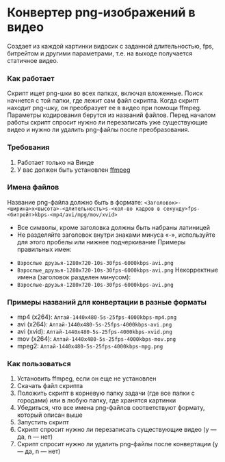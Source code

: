# Конвертер png-изображений в видео
Создает из каждой картинки видосик с заданной длительностью, fps, битрейтом и другими параметрами, т.е. на выходе получается статичное видео.
### Как работает
Скрипт ищет png-шки во всех папках, включая вложенные. Поиск начнется с той папки, где лежит сам файл скрипта. Когда скрипт находит png-шку, он преобразует ее в видео при помощи ffmpeg. 
Параметры кодирования берутся из названий файлов. Перед началом работы скрипт спросит нужно ли перезаписать уже существующие видео и нужно ли удалить png-файлы после преобразования.
### Требования
1. Работает только на Винде
2. У вас должен быть установлен [ffmpeg](https://ffmpeg.org/)
### Имена файлов
Название png-файла должно быть в формате: `<Заголовок>-<ширина>x<высота>-<длительность>s-<кол-во кадров в секунду>fps-<битрейт>kbps-<mp4/avi/mpg/mov/xvid>`
* Все символы, кроме заголовка должны быть набраны латиницей
* Не разделяйте заголовок внутри знаками минуса «-», используйте для этого пробелы или нижнее подчеркивание
Примеры правильных имен:
- `Взрослые друзья-1280x720-10s-30fps-6000kbps-avi.png`
- `Взрослые_друзья-1280x720-10s-30fps-6000kbps-avi.png`
Некорректные имена (заголовок разделен минусом):
- `Взрослые-друзья-1280x720-10s-30fps-6000kbps-avi.png`
### Примеры названий для конвертации в разные форматы
- mp4 (x264): `Алтай-1440x480-5s-25fps-4000kbps-mp4.png`
- avi (x264): `Алтай-1440x480-5s-25fps-4000kbps-avi.png`
- avi (xvid): `Алтай-1440x480-5s-25fps-4000kbps-xvid.png`
- mov (x264): `Алтай-1440x480-5s-25fps-4000kbps-mov.png`
- mpeg2: `Алтай-1440x480-5s-25fps-4000kbps-mpg.png`
### Как пользоваться
1. Установить ffmpeg, если он еще не установлен
2. Скачать файл скрипта
3. Положить скрипт в корневую папку задачи (где все папки с городами) или в любую папку, где хранятся картинки
4. Убедиться, что все имена png-файлов соответствуют формату, который описан выше
5. Запустить скрипт
6. Скрипт спросит нужно ли перезаписать существующие видео (y — да, n — нет)
7. Скрипт спросит нужно ли удалить png-файлы после конвертации (y — да, n — нет)
